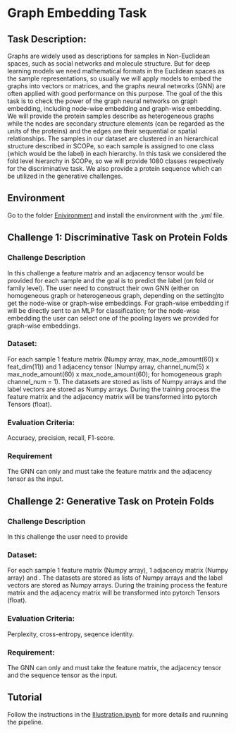 # Graph Embedding Task

## Task Description:
Graphs are widely used as descriptions for samples in Non-Euclidean spaces, such as social networks and molecule structure. But for deep learning models we need mathematical formats in the Euclidean spaces as the sample representations, so usually we will apply models to embed the graphs into vectors or matrices, and the graphs neural networks (GNN) are often applied with good performance on this purpose. The goal of the this task is to check the power of the graph neural networks on graph embedding, including node-wise embedding and graph-wise embedding. We will provide the protein samples describe as heterogeneous graphs while the nodes are secondary structure elements (can be regarded as the units of the proteins) and the edges are their sequential or spatial relationships. The samples in our dataset are clustered in an hierarchical structure described in SCOPe, so each sample is assigned to one class (which would be the label) in each hierarchy. In this task we considered the fold level hierarchy in SCOPe, so we will provide 1080 classes respectively for the discriminative task. We also provide a protein sequence which can be utilized in the generative challenges.

## Environment
Go to the folder [Enivironment](https://github.tamu.edu/shen-group/data-buffet/tree/shaowen/Environment) and install the environment with the *.yml* file.

## Challenge 1: Discriminative Task on Protein Folds 

### Challenge Description
In this challenge a feature matrix and an adjacency tensor would be provided for each sample and the goal is to predict the label (on fold or family level). The user need to construct their own GNN (either on homogeneous graph or heterogeneous graph, depending on the setting)to get the node-wise or graph-wise embeddings. For graph-wise embedding if will be directly sent to an MLP for classification; for the node-wise embedding the user can select one of the pooling layers we provided for graph-wise embeddings.

### Dataset:
For each sample 1 feature matrix (Numpy array, max_node_amount(60) x feat_dim(11)) and 1 adjacency tensor (Numpy array, channel_num(5) x max_node_amount(60) x max_node_amount(60); for homogeneous graph channel_num = 1). The datasets are stored as lists of Numpy arrays and the label vectors are stored as Numpy arrays. During the training process the feature matrix and the adjacency matrix will be transformed into pytorch Tensors (float).

### Evaluation Criteria: 
Accuracy, precision, recall, F1-score.

### Requirement
The GNN can only and must take the feature matrix and the adjacency tensor as the input.

## Challenge 2: Generative Task on Protein Folds

### Challenge Description
In this challenge the user need to provide 

### Dataset:
For each sample 1 feature matrix (Numpy array), 1 adjacency matrix (Numpy array) and . The datasets are stored as lists of Numpy arrays and the label vectors are stored as Numpy arrays. During the training process the feature matrix and the adjacency matrix will be transformed into pytorch Tensors (float).

### Evaluation Criteria: 
Perplexity, cross-entropy, seqence identity.

### Requirement:
The GNN can only and must take the feature matrix, the adjacency tensor and the sequence tensor as the input.

## Tutorial
Follow the instructions in the [Illustration.ipynb](https://github.tamu.edu/shen-group/data-buffet/blob/shaowen/Challenges/Illustration.ipynb) for more details and ruunning the pipeline.


